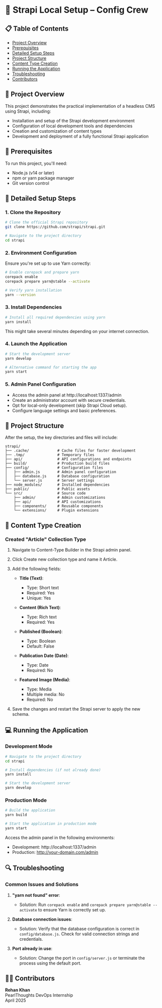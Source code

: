 # 🚀 Strapi Local Setup – Config Crew

## 📋 Table of Contents
- [Project Overview](#-project-overview)
- [Prerequisites](#-prerequisites)
- [Detailed Setup Steps](#-detailed-setup-steps)
- [Project Structure](#-project-structure)
- [Content Type Creation](#-content-type-creation)
- [Running the Application](#-running-the-application)
- [Troubleshooting](#-troubleshooting)
- [Contributors](#-contributors)

## 🎯 Project Overview
This project demonstrates the practical implementation of a headless CMS using Strapi, including:

- Installation and setup of the Strapi development environment
- Configuration of local development tools and dependencies
- Creation and customization of content types
- Development and deployment of a fully functional Strapi application

## 🔧 Prerequisites
To run this project, you'll need:

- Node.js (v14 or later)
- npm or yarn package manager
- Git version control

## 📝 Detailed Setup Steps
### 1. Clone the Repository
```bash
# Clone the official Strapi repository
git clone https://github.com/strapi/strapi.git

# Navigate to the project directory
cd strapi
```

### 2. Environment Configuration
Ensure you're set up to use Yarn correctly:

```bash
# Enable corepack and prepare yarn
corepack enable
corepack prepare yarn@stable --activate

# Verify yarn installation
yarn --version
```

### 3. Install Dependencies
```bash
# Install all required dependencies using yarn
yarn install
```
This might take several minutes depending on your internet connection.

### 4. Launch the Application
```bash
# Start the development server
yarn develop

# Alternative command for starting the app
yarn start
```

### 5. Admin Panel Configuration
- Access the admin panel at http://localhost:1337/admin
- Create an administrator account with secure credentials.
- Opt for local-only development (skip Strapi Cloud setup).
- Configure language settings and basic preferences.

## 📁 Project Structure
After the setup, the key directories and files will include:

```
strapi/
├── .cache/             # Cache files for faster development
├── .tmp/               # Temporary files
├── api/                # API configurations and endpoints
├── build/              # Production build files
├── config/             # Configuration files
│   ├── admin.js        # Admin panel configuration
│   ├── database.js     # Database configuration
│   └── server.js       # Server settings
├── node_modules/       # Installed dependencies
├── public/             # Public assets
└── src/                # Source code
    ├── admin/          # Admin customizations
    ├── api/            # API customizations
    ├── components/     # Reusable components
    └── extensions/     # Plugin extensions
```

## 🧱 Content Type Creation
### Created "Article" Collection Type
1. Navigate to Content-Type Builder in the Strapi admin panel.
2. Click Create new collection type and name it Article.
3. Add the following fields:

   - **Title (Text)**:
     - Type: Short text
     - Required: Yes
     - Unique: Yes

   - **Content (Rich Text)**:
     - Type: Rich text
     - Required: Yes

   - **Published (Boolean)**:
     - Type: Boolean
     - Default: False

   - **Publication Date (Date)**:
     - Type: Date
     - Required: No

   - **Featured Image (Media)**:
     - Type: Media
     - Multiple media: No
     - Required: No

4. Save the changes and restart the Strapi server to apply the new schema.

## 💻 Running the Application
### Development Mode
```bash
# Navigate to the project directory
cd strapi

# Install dependencies (if not already done)
yarn install

# Start the development server
yarn develop
```

### Production Mode
```bash
# Build the application
yarn build

# Start the application in production mode
yarn start
```

Access the admin panel in the following environments:
- Development: http://localhost:1337/admin
- Production: http://your-domain.com/admin

## 🔍 Troubleshooting
### Common Issues and Solutions
1. **"yarn not found" error**:
   - Solution: Run `corepack enable` and `corepack prepare yarn@stable --activate` to ensure Yarn is correctly set up.

2. **Database connection issues**:
   - Solution: Verify that the database configuration is correct in `config/database.js`. Check for valid connection strings and credentials.

3. **Port already in use**:
   - Solution: Change the port in `config/server.js` or terminate the process using the default port.

## 👨‍💻 Contributors
**Rehan Khan**  
PearlThoughts DevOps Internship  
April 2025
